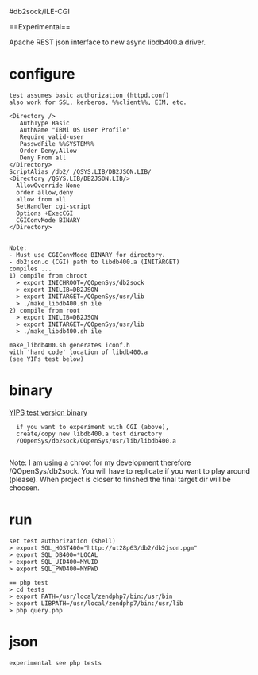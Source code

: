 #db2sock/ILE-CGI

==Experimental==

Apache REST json interface to new async libdb400.a driver. 

# configure

```
test assumes basic authorization (httpd.conf)
also work for SSL, kerberos, %%client%%, EIM, etc.

<Directory />       
   AuthType Basic
   AuthName "IBMi OS User Profile"
   Require valid-user
   PasswdFile %%SYSTEM%%
   Order Deny,Allow 
   Deny From all     
</Directory>
ScriptAlias /db2/ /QSYS.LIB/DB2JSON.LIB/
<Directory /QSYS.LIB/DB2JSON.LIB/>
  AllowOverride None
  order allow,deny
  allow from all
  SetHandler cgi-script
  Options +ExecCGI
  CGIConvMode BINARY
</Directory>


Note: 
- Must use CGIConvMode BINARY for directory.
- db2json.c (CGI) path to libdb400.a (INITARGET)
compiles ...
1) compile from chroot
  > export INICHROOT=/QOpenSys/db2sock
  > export INILIB=DB2JSON
  > export INITARGET=/QOpenSys/usr/lib
  > ./make_libdb400.sh ile
2) compile from root
  > export INILIB=DB2JSON
  > export INITARGET=/QOpenSys/usr/lib
  > ./make_libdb400.sh ile

make_libdb400.sh generates iconf.h
with 'hard code' location of libdb400.a
(see YIPs test below)
```

# binary
[YIPS test version binary](http://yips.idevcloud.com/wiki/index.php/Databases/SuperDriver)
```
  if you want to experiment with CGI (above), 
  create/copy new libdb400.a test directory
  /QOpenSys/db2sock/QOpenSys/usr/lib/libdb400.a
  
```
Note: 
I am using a chroot for my development therefore /QOpenSys/db2sock.
You will have to replicate if you want to play around (please).
When project is closer to finshed the final target dir will be choosen.

# run

```
set test authorization (shell)
> export SQL_HOST400="http://ut28p63/db2/db2json.pgm"
> export SQL_DB400=*LOCAL
> export SQL_UID400=MYUID
> export SQL_PWD400=MYPWD

== php test
> cd tests
> export PATH=/usr/local/zendphp7/bin:/usr/bin
> export LIBPATH=/usr/local/zendphp7/bin:/usr/lib
> php query.php

```


# json
```
experimental see php tests
```


